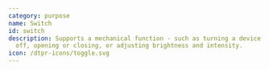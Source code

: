 ```yaml
---
category: purpose
name: Switch
id: switch
description: Supports a mechanical function - such as turning a device on or
  off, opening or closing, or adjusting brightness and intensity.
icon: /dtpr-icons/toggle.svg
---
```

